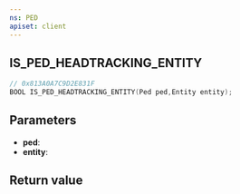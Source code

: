 ```yaml
---
ns: PED
apiset: client
---
```

## IS_PED_HEADTRACKING_ENTITY

```c
// 0x813A0A7C9D2E831F
BOOL IS_PED_HEADTRACKING_ENTITY(Ped ped,Entity entity);
```


## Parameters
* **ped**:
* **entity**:

## Return value